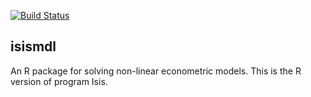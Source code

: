 [![Build Status](https://travis-ci.org/timemod/isismdl.svg?branch=master)](https://travis-ci.org/timemod/isismdl)

## isismdl

An R package for solving non-linear econometric models. This is the R version of
program Isis.
